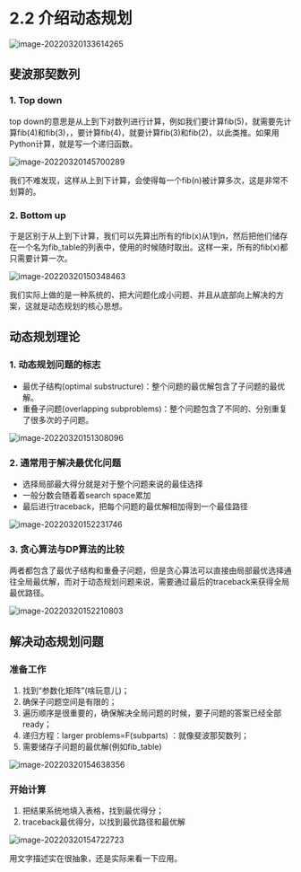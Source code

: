 # 2.2 介绍动态规划

![image-20220320133614265](https://gitee.com/joy_thestraydog/typora/raw/master/img/image-20220320133614265.png)

##  斐波那契数列

### 1. Top down

top down的意思是从上到下对数列进行计算，例如我们要计算fib(5)，就需要先计算fib(4)和fib(3)，，要计算fib(4)，就要计算fib(3)和fib(2)，以此类推。如果用Python计算，就是写一个递归函数。

![image-20220320145700289](https://gitee.com/joy_thestraydog/typora/raw/master/img/image-20220320145700289.png)

我们不难发现，这样从上到下计算，会使得每一个fib(n)被计算多次，这是非常不划算的。

### 2. Bottom up

于是区别于从上到下计算，我们可以先算出所有的fib(x)从1到n，然后把他们储存在一个名为fib_table的列表中，使用的时候随时取出。这样一来，所有的fib(x)都只需要计算一次。

![image-20220320150348463](https://gitee.com/joy_thestraydog/typora/raw/master/img/image-20220320150348463.png)

我们实际上做的是一种系统的、把大问题化成小问题、并且从底部向上解决的方案，这就是动态规划的核心思想。

##  动态规划理论

### 1. 动态规划问题的标志

- 最优子结构(optimal substructure)：整个问题的最优解包含了子问题的最优解。
- 重叠子问题(overlapping subproblems)：整个问题包含了不同的、分别重复了很多次的子问题。

![image-20220320151308096](https://gitee.com/joy_thestraydog/typora/raw/master/img/image-20220320151308096.png)

### 2. 通常用于解决最优化问题

- 选择局部最大得分就是对于整个问题来说的最佳选择
- 一般分数会随着着search space累加
- 最后进行traceback，把每个问题的最优解相加得到一个最佳路径

![image-20220320152231746](https://gitee.com/joy_thestraydog/typora/raw/master/img/image-20220320152231746.png)

### 3. 贪心算法与DP算法的比较

两者都包含了最优子结构和重叠子问题，但是贪心算法可以直接由局部最优选择通往全局最优解，而对于动态规划问题来说，需要通过最后的traceback来获得全局最优路径。

![image-20220320152210803](https://gitee.com/joy_thestraydog/typora/raw/master/img/image-20220320152210803.png)

## 解决动态规划问题

### 准备工作

1. 找到“参数化矩阵”(啥玩意儿)；
2. 确保子问题空间是有限的；
3. 遍历顺序是很重要的，确保解决全局问题的时候，要子问题的答案已经全部ready；
4. 递归方程：larger problems=F(subparts) ：就像斐波那契数列；
5. 需要储存子问题的最优解(例如fib_table)

![image-20220320154638356](https://gitee.com/joy_thestraydog/typora/raw/master/img/image-20220320154638356.png)

### 开始计算

1. 把结果系统地填入表格，找到最优得分；
2. traceback最优得分，以找到最优路径和最优解

![image-20220320154722723](https://gitee.com/joy_thestraydog/typora/raw/master/img/image-20220320154722723.png)

用文字描述实在很抽象，还是实际来看一下应用。

